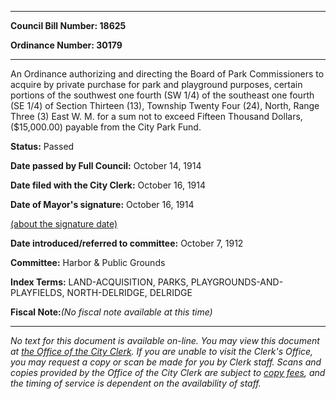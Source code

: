 

********

**Council Bill Number: 18625**
   
**Ordinance Number: 30179**
********

 An Ordinance authorizing and directing the Board of Park Commissioners to acquire by private purchase for park and playground purposes, certain portions of the southwest one fourth (SW 1/4) of the southeast one fourth (SE 1/4) of Section Thirteen (13), Township Twenty Four (24), North, Range Three (3) East W. M. for a sum not to exceed Fifteen Thousand Dollars, ($15,000.00) payable from the City Park Fund.

**Status:** Passed
   
**Date passed by Full Council:** October 14, 1914
   
**Date filed with the City Clerk:** October 16, 1914
   
**Date of Mayor's signature:** October 16, 1914
   
[(about the signature date)](/~public/approvaldate.htm)
   
   
   
**Date introduced/referred to committee:** October 7, 1912
   
**Committee:** Harbor & Public Grounds
   
   
**Index Terms:** LAND-ACQUISITION, PARKS, PLAYGROUNDS-AND-PLAYFIELDS, NORTH-DELRIDGE, DELRIDGE

**Fiscal Note:**_(No fiscal note available at this time)_
********

_No text for this document is available on-line. You may view this document at [the Office of the City Clerk](http://www.seattle.gov/leg/clerk/contactUs.htm). If you are unable to visit the Clerk's Office, you may request a copy or scan be made for you by Clerk staff. Scans and copies provided by the Office of the City Clerk are subject to [copy fees](http://clerk.seattle.gov/~public/clerkfees.htm), and the timing of service is dependent on the availability of staff._

